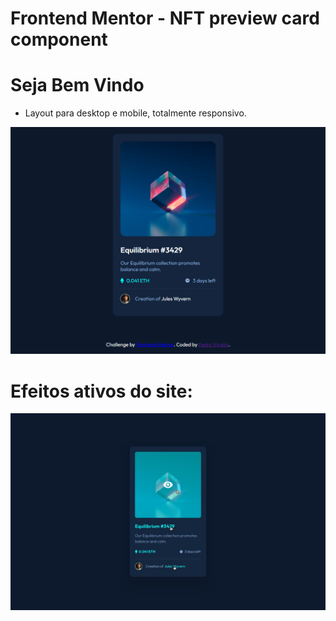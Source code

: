# Frontend Mentor - NFT preview card component

# Seja Bem Vindo

* Layout para desktop e mobile, totalmente responsivo.

![Alt text](design/desktop_feito.png)

# Efeitos ativos do site:
![Alt text](design/active-states.jpg)


